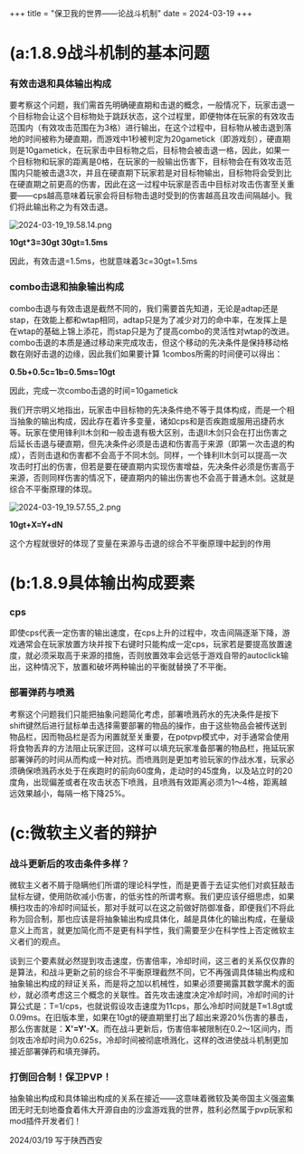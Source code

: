 +++
title = "保卫我的世界——论战斗机制"
date = 2024-03-19
+++

# (a:1.8.9战斗机制的基本问题

### 有效击退和具体输出构成

要考察这个问题，我们需首先明确硬直期和击退的概念，一般情况下，玩家击退一个目标物会让这个目标物处于跳跃状态，这个过程里，即便物体在玩家的有效攻击范围内（有效攻击范围在为3格）进行输出，在这个过程中，目标物从被击退到落地的时间被称为硬直期，而游戏中1秒被判定为20gametick（即游戏刻），硬直期则是10gametick，在玩家击中目标物之后，目标物会被击退一格，因此，如果一个目标物和玩家的距离是0格，在玩家的一般输出伤害下，目标物会在有效攻击范围内只能被击退3次，并且在硬直期下玩家若是对目标物输出，目标物将会受到比在硬直期之前更高的伤害，因此在这一过程中玩家是否击中目标对攻击伤害至关重要——cps越高意味着玩家会将目标物击退时受到的伤害越高且攻击间隔越小。我们将此输出称之为有效击退。

![2024-03-19_19.58.14.png](https://img2.imgtp.com/2024/03/19/uXCUVoVu.png)

**10gt*3=30gt 30gt=1.5ms**

因此，有效击退=1.5ms，也就意味着3c=30gt=1.5ms

### combo击退和抽象输出构成

combo击退与有效击退是截然不同的，我们需要首先知道，无论是adtap还是stap，在效能上都和wtap相同，adtap只是为了减少对刀的命中率，在发挥上是在wtap的基础上锦上添花，而stap只是为了提高combo的灵活性对wtap的改进。combo击退的本质是通过移动来完成攻击，但这个移动的先决条件是保持移动格数在刚好击退的边缘，因此我们如果要计算 1combos所需的时间便可以得出：

**0.5b+0.5c=1b=0.5ms=10gt**

因此，完成一次combo击退的时间=10gametick

我们开宗明义地指出，玩家击中目标物的先决条件绝不等于具体构成，而是一个相当抽象的输出构成，因此存在着许多变量，诸如cps和是否疾跑或服用迅捷药水等。玩家在使用锋利II木剑和一般击退有极大区别，击退II木剑只会在打出伤害之后延长击退与硬直期，但先决条件必须是击退和伤害高于来源（即第一次击退的构成），否则击退和伤害都不会高于不同木剑。同样，一个锋利II木剑可以提高一次攻击时打出的伤害，但若是要在硬直期内实现伤害增益，先决条件必须是伤害高于来源，否则同样伤害的情况下，硬直期内的输出伤害也不会高于普通木剑。这就是综合不平衡原理的体现。

![2024-03-19_19.57.55_2.png](https://img2.imgtp.com/2024/03/19/SfZ7lqlj.png)

**10gt+X=Y+dN**

这个方程就很好的体现了变量在来源与击退的综合不平衡原理中起到的作用

# (b:1.8.9具体输出构成要素

### cps

即使cps代表一定伤害的输出速度，在cps上升的过程中，攻击间隔逐渐下降，游戏通常会在玩家放置方块并按下右键时只能构成一定cps，玩家若是要提高放置速度，就必须采取高于来源的措施，否则放置效率会远低于游戏自带的autoclick输出，这种情况下，放置和破坏两种输出的平衡就替换了不平衡。

### 部署弹药与喷溅

考察这个问题我们只能把抽象问题简化考虑，部署喷溅药水的先决条件是按下shift键然后进行鼠标单击选择需要部署的物品的操作，由于这些物品会被传送到物品栏，因而物品栏是否为闲置就至关重要，在potpvp模式中，对手通常会使用将食物丢弃的方法阻止玩家迂回，这样可以填充玩家准备部署的物品栏，拖延玩家部署弹药的时间从而构成一种对抗。而喷溅则是更加考验玩家的作战水准，玩家必须确保喷溅药水处于在疾跑时的前向60度角，走动时的45度角，以及站立时的20度角，出现偏差或者在攻击状态下喷溅，且喷溅有效距离必须为1～4格，距离越远效果越小，每隔一格下降25%。

# (c:微软主义者的辩护

### 战斗更新后的攻击条件多样？

微软主义者不屑于隐瞒他们所谓的理论科学性，而是更善于去证实他们对疯狂敲击鼠标左键，使用防砍减小伤害，的低劣性的所谓考察。我们更应该仔细思虑，如果横扫攻击的冷却时间延长，那对手就可以在这之前做好防御准备，即便我们不将此称为回合制，那也应该是将抽象输出构成具体化，越是具体化的输出构成，在量级意义上而言，就更加简化而不是更有科学性，我们需要至少在科学性上否定微软主义者们的观点。

谈到三个要素就必然提到攻击速度，伤害倍率，冷却时间，这三者的关系仅仅靠的是算法，和战斗更新之前的综合不平衡原理截然不同，它不再强调具体输出构成和抽象输出构成的辩证关系，而是将之加以机械性，如果必须要揭露其数学魔术的面纱，就必须考虑这三个概念的关联性。首先攻击速度决定冷却时间，冷却时间的计算公式是：T=1/cps，也就说假设攻击速度为11cps，那么冷却时间就是T≈1.8gt或0.09ms。在旧版本里，如果在10gt的硬直期里打出了超出来源20%伤害的暴击，那么伤害就是：**X'=Y'-X**。而在战斗更新后，伤害倍率被限制在0.2～1区间内，而剑攻击冷却时间为0.625s，冷却时间被彻底喷溅化，这样的改进使战斗机制更加接近部署弹药和填充弹药。

### 打倒回合制！保卫PVP！

抽象输出构成和具体输出构成的关系在接近——这意味着微软及美帝国主义强盗集团无时无刻地蚕食着伟大开源自由的沙盒游戏我的世界，胜利必然属于pvp玩家和mod插件开发者们！

2024/03/19
写于陕西西安
